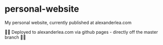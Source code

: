 # personal-website
My personal website, currently published at alexanderlea.com


🎉🎉 Deployed to alexanderlea.com via github pages - directly off the master branch 🎉🎉